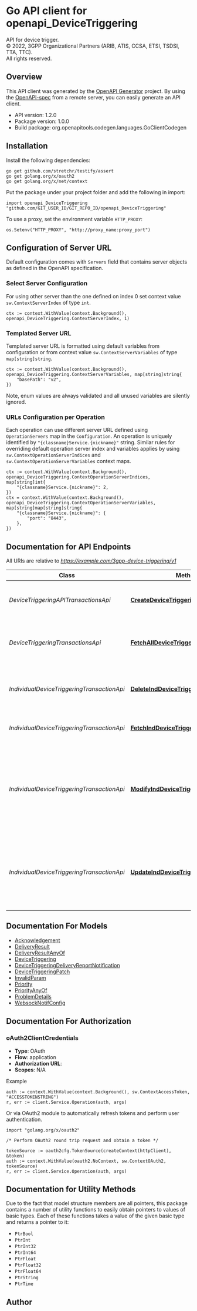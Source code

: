 # Go API client for openapi_DeviceTriggering

API for device trigger.  
© 2022, 3GPP Organizational Partners (ARIB, ATIS, CCSA, ETSI, TSDSI, TTA, TTC).  
All rights reserved.


## Overview
This API client was generated by the [OpenAPI Generator](https://openapi-generator.tech) project.  By using the [OpenAPI-spec](https://www.openapis.org/) from a remote server, you can easily generate an API client.

- API version: 1.2.0
- Package version: 1.0.0
- Build package: org.openapitools.codegen.languages.GoClientCodegen

## Installation

Install the following dependencies:

```shell
go get github.com/stretchr/testify/assert
go get golang.org/x/oauth2
go get golang.org/x/net/context
```

Put the package under your project folder and add the following in import:

```golang
import openapi_DeviceTriggering "github.com/GIT_USER_ID/GIT_REPO_ID/openapi_DeviceTriggering"
```

To use a proxy, set the environment variable `HTTP_PROXY`:

```golang
os.Setenv("HTTP_PROXY", "http://proxy_name:proxy_port")
```

## Configuration of Server URL

Default configuration comes with `Servers` field that contains server objects as defined in the OpenAPI specification.

### Select Server Configuration

For using other server than the one defined on index 0 set context value `sw.ContextServerIndex` of type `int`.

```golang
ctx := context.WithValue(context.Background(), openapi_DeviceTriggering.ContextServerIndex, 1)
```

### Templated Server URL

Templated server URL is formatted using default variables from configuration or from context value `sw.ContextServerVariables` of type `map[string]string`.

```golang
ctx := context.WithValue(context.Background(), openapi_DeviceTriggering.ContextServerVariables, map[string]string{
	"basePath": "v2",
})
```

Note, enum values are always validated and all unused variables are silently ignored.

### URLs Configuration per Operation

Each operation can use different server URL defined using `OperationServers` map in the `Configuration`.
An operation is uniquely identified by `"{classname}Service.{nickname}"` string.
Similar rules for overriding default operation server index and variables applies by using `sw.ContextOperationServerIndices` and `sw.ContextOperationServerVariables` context maps.

```golang
ctx := context.WithValue(context.Background(), openapi_DeviceTriggering.ContextOperationServerIndices, map[string]int{
	"{classname}Service.{nickname}": 2,
})
ctx = context.WithValue(context.Background(), openapi_DeviceTriggering.ContextOperationServerVariables, map[string]map[string]string{
	"{classname}Service.{nickname}": {
		"port": "8443",
	},
})
```

## Documentation for API Endpoints

All URIs are relative to *https://example.com/3gpp-device-triggering/v1*

Class | Method | HTTP request | Description
------------ | ------------- | ------------- | -------------
*DeviceTriggeringAPITransactionsApi* | [**CreateDeviceTriggeringTransaction**](docs/DeviceTriggeringAPITransactionsApi.md#createdevicetriggeringtransaction) | **Post** /{scsAsId}/transactions | Create a long-term transaction for a device triggering.
*DeviceTriggeringTransactionsApi* | [**FetchAllDeviceTriggeringTransactions**](docs/DeviceTriggeringTransactionsApi.md#fetchalldevicetriggeringtransactions) | **Get** /{scsAsId}/transactions | read all active device triggering transactions for a given SCS/AS.
*IndividualDeviceTriggeringTransactionApi* | [**DeleteIndDeviceTriggeringTransaction**](docs/IndividualDeviceTriggeringTransactionApi.md#deleteinddevicetriggeringtransaction) | **Delete** /{scsAsId}/transactions/{transactionId} | Deletes an already existing device triggering transaction.
*IndividualDeviceTriggeringTransactionApi* | [**FetchIndDeviceTriggeringTransaction**](docs/IndividualDeviceTriggeringTransactionApi.md#fetchinddevicetriggeringtransaction) | **Get** /{scsAsId}/transactions/{transactionId} | Read a device triggering transaction resource.
*IndividualDeviceTriggeringTransactionApi* | [**ModifyIndDeviceTriggeringTransaction**](docs/IndividualDeviceTriggeringTransactionApi.md#modifyinddevicetriggeringtransaction) | **Patch** /{scsAsId}/transactions/{transactionId} | Modify an existing Individual Device Triggering Transaction resource and the corresponding device triggering request.
*IndividualDeviceTriggeringTransactionApi* | [**UpdateIndDeviceTriggeringTransaction**](docs/IndividualDeviceTriggeringTransactionApi.md#updateinddevicetriggeringtransaction) | **Put** /{scsAsId}/transactions/{transactionId} | Replace an existing device triggering transaction resource and the corresponding device trigger request.


## Documentation For Models

 - [Acknowledgement](docs/Acknowledgement.md)
 - [DeliveryResult](docs/DeliveryResult.md)
 - [DeliveryResultAnyOf](docs/DeliveryResultAnyOf.md)
 - [DeviceTriggering](docs/DeviceTriggering.md)
 - [DeviceTriggeringDeliveryReportNotification](docs/DeviceTriggeringDeliveryReportNotification.md)
 - [DeviceTriggeringPatch](docs/DeviceTriggeringPatch.md)
 - [InvalidParam](docs/InvalidParam.md)
 - [Priority](docs/Priority.md)
 - [PriorityAnyOf](docs/PriorityAnyOf.md)
 - [ProblemDetails](docs/ProblemDetails.md)
 - [WebsockNotifConfig](docs/WebsockNotifConfig.md)


## Documentation For Authorization



### oAuth2ClientCredentials


- **Type**: OAuth
- **Flow**: application
- **Authorization URL**: 
- **Scopes**: N/A

Example

```golang
auth := context.WithValue(context.Background(), sw.ContextAccessToken, "ACCESSTOKENSTRING")
r, err := client.Service.Operation(auth, args)
```

Or via OAuth2 module to automatically refresh tokens and perform user authentication.

```golang
import "golang.org/x/oauth2"

/* Perform OAuth2 round trip request and obtain a token */

tokenSource := oauth2cfg.TokenSource(createContext(httpClient), &token)
auth := context.WithValue(oauth2.NoContext, sw.ContextOAuth2, tokenSource)
r, err := client.Service.Operation(auth, args)
```


## Documentation for Utility Methods

Due to the fact that model structure members are all pointers, this package contains
a number of utility functions to easily obtain pointers to values of basic types.
Each of these functions takes a value of the given basic type and returns a pointer to it:

* `PtrBool`
* `PtrInt`
* `PtrInt32`
* `PtrInt64`
* `PtrFloat`
* `PtrFloat32`
* `PtrFloat64`
* `PtrString`
* `PtrTime`

## Author



